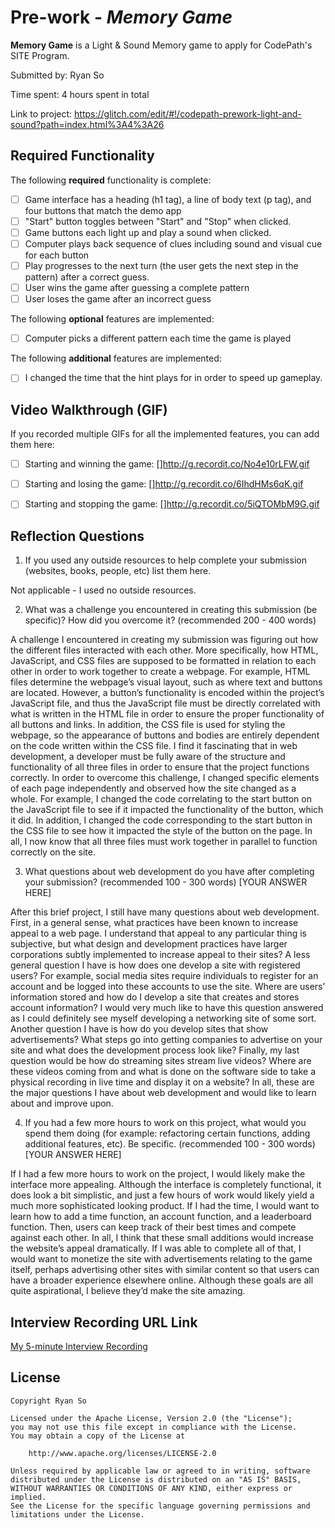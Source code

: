 # Pre-work - *Memory Game*

**Memory Game** is a Light & Sound Memory game to apply for CodePath's SITE Program. 

Submitted by: Ryan So

Time spent: 4 hours spent in total

Link to project: https://glitch.com/edit/#!/codepath-prework-light-and-sound?path=index.html%3A4%3A26

## Required Functionality

The following **required** functionality is complete:

* [ ] Game interface has a heading (h1 tag), a line of body text (p tag), and four buttons that match the demo app
* [ ] "Start" button toggles between "Start" and "Stop" when clicked. 
* [ ] Game buttons each light up and play a sound when clicked. 
* [ ] Computer plays back sequence of clues including sound and visual cue for each button
* [ ] Play progresses to the next turn (the user gets the next step in the pattern) after a correct guess. 
* [ ] User wins the game after guessing a complete pattern
* [ ] User loses the game after an incorrect guess

The following **optional** features are implemented:

* [ ] Computer picks a different pattern each time the game is played

The following **additional** features are implemented:

- [ ] I changed the time that the hint plays for in order to speed up gameplay.


## Video Walkthrough (GIF)

If you recorded multiple GIFs for all the implemented features, you can add them here:
* [ ] Starting and winning the game: []http://g.recordit.co/No4e10rLFW.gif
* [ ] Starting and losing the game: []http://g.recordit.co/6IhdHMs6qK.gif
* [ ] Starting and stopping the game: []http://g.recordit.co/5iQTOMbM9G.gif


## Reflection Questions
1. If you used any outside resources to help complete your submission (websites, books, people, etc) list them here. 

Not applicable - I used no outside resources.

2. What was a challenge you encountered in creating this submission (be specific)? How did you overcome it? (recommended 200 - 400 words) 

A challenge I encountered in creating my submission was figuring out how the different files interacted with each other. More specifically, how HTML, JavaScript, and CSS files are supposed to be formatted in relation to each other in order to work together to create a webpage. For example, HTML files determine the webpage’s visual layout, such as where text and buttons are located. However, a button’s functionality is encoded within the project’s JavaScript file, and thus the JavaScript file must be directly correlated with what is written in the HTML file in order to ensure the proper functionality of all buttons and links. In addition, the CSS file is used for styling the webpage, so the appearance of buttons and bodies are entirely dependent on the code written within the CSS file. I find it fascinating that in web development, a developer must be fully aware of the structure and functionality of all three files in order to ensure that the project functions correctly. In order to overcome this challenge, I changed specific elements of each page independently and observed how the site changed as a whole. For example, I changed the code correlating to the start button on the JavaScript file to see if it impacted the functionality of the button, which it did. In addition, I changed the code corresponding to the start button in the CSS file to see how it impacted the style of the button on the page. In all, I now know that all three files must work together in parallel to function correctly on the site.

3. What questions about web development do you have after completing your submission? (recommended 100 - 300 words) 
[YOUR ANSWER HERE]

After this brief project, I still have many questions about web development. First, in a general sense, what practices have been known to increase appeal to a web page. I understand that appeal to any particular thing is subjective, but what design and development practices have larger corporations subtly implemented to increase appeal to their sites? A less general question I have is how does one develop a site with registered users? For example, social media sites require individuals to register for an account and be logged into these accounts to use the site. Where are users’ information stored and how do I develop a site that creates and stores account information? I would very much like to have this question answered as I could definitely see myself developing a networking site of some sort. Another question I have is how do you develop sites that show advertisements? What steps go into getting companies to advertise on your site and what does the development process look like? Finally, my last question would be how do streaming sites stream live videos? Where are these videos coming from and what is done on the software side to take a physical recording in live time and display it on a website? In all, these are the major questions I have about web development and would like to learn about and improve upon.

4. If you had a few more hours to work on this project, what would you spend them doing (for example: refactoring certain functions, adding additional features, etc). Be specific. (recommended 100 - 300 words) 
[YOUR ANSWER HERE]

If I had a few more hours to work on the project, I would likely make the interface more appealing. Although the interface is completely functional, it does look a bit simplistic, and just a few hours of work would likely yield a much more sophisticated looking product. If I had the time, I would want to learn how to add a time function, an account function, and a leaderboard function. Then, users can keep track of their best times and compete against each other. In all, I think that these small additions would increase the website’s appeal dramatically.  If I was able to complete all of that, I would want to monetize the site with advertisements relating to the game itself, perhaps advertising other sites with similar content so that users can have a broader experience elsewhere online. Although these goals are all quite aspirational, I believe they’d make the site amazing.

## Interview Recording URL Link

[My 5-minute Interview Recording](your-link-here)


## License

    Copyright Ryan So

    Licensed under the Apache License, Version 2.0 (the "License");
    you may not use this file except in compliance with the License.
    You may obtain a copy of the License at

        http://www.apache.org/licenses/LICENSE-2.0

    Unless required by applicable law or agreed to in writing, software
    distributed under the License is distributed on an "AS IS" BASIS,
    WITHOUT WARRANTIES OR CONDITIONS OF ANY KIND, either express or implied.
    See the License for the specific language governing permissions and
    limitations under the License.
